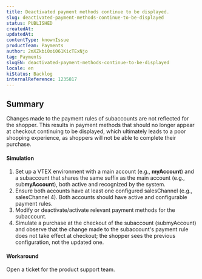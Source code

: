 ```yaml
---
title: Deactivated payment methods continue to be displayed.
slug: deactivated-payment-methods-continue-to-be-displayed
status: PUBLISHED
createdAt: 
updatedAt: 
contentType: knownIssue
productTeam: Payments
author: 2mXZkbi0oi061KicTExNjo
tag: Payments
slugEN: deactivated-payment-methods-continue-to-be-displayed
locale: en
kiStatus: Backlog
internalReference: 1235817
---
```


## Summary


Changes made to the payment rules of subaccounts are not reflected for the shopper. This results in payment methods that should no longer appear at checkout continuing to be displayed, which ultimately leads to a poor shopping experience, as shoppers will not be able to complete their purchase. 


#### Simulation



1. Set up a VTEX environment with a main account (e.g., **myAccount**) and a subaccount that shares the same suffix as the main account (e.g., sub**myAccount**), both active and recognized by the system.
2. Ensure both accounts have at least one configured salesChannel (e.g., salesChannel 4). Both accounts should have active and configurable payment rules.
3. Modify or deactivate/activate relevant payment methods for the subaccount.
4. Simulate a purchase at the checkout of the subaccount (submyAccount) and observe that the change made to the subaccount's payment rule does not take effect at checkout; the shopper sees the previous configuration, not the updated one.


#### Workaround


Open a ticket for the product support team.



